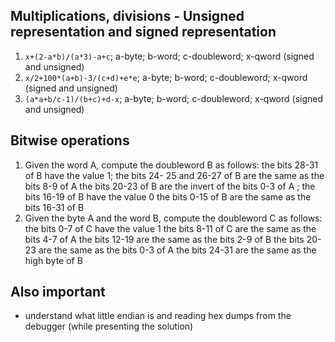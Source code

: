 ## Multiplications, divisions - Unsigned representation and signed representation
1. `x+(2-a*b)/(a*3)-a+c`; a-byte; b-word; c-doubleword; x-qword
(signed and unsigned)
2. `x/2+100*(a+b)-3/(c+d)+e*e`; a-byte; b-word; c-doubleword; x-qword
(signed and unsigned)
3. `(a*a+b/c-1)/(b+c)+d-x`; a-byte; b-word; c-doubleword; x-qword
(signed and unsigned)

## Bitwise operations
1. Given the word A, compute the doubleword B as follows:
the bits 28-31 of B have the value 1;
the bits 24- 25 and 26-27 of B are the same as the bits 8-9 of A
the bits 20-23 of B are the invert of the bits 0-3 of A ;
the bits 16-19 of B have the value 0
the bits 0-15 of B are the same as the bits 16-31 of B
2. Given the byte A and the word B, compute the doubleword C as follows:
the bits 0-7 of C have the value 1
the bits 8-11 of C are the same as the bits 4-7 of A
the bits 12-19 are the same as the bits 2-9 of B
the bits 20-23 are the same as the bits 0-3 of A
the bits 24-31 are the same as the high byte of B

## Also important
* understand what little endian is and reading hex dumps from the debugger (while presenting the solution)
